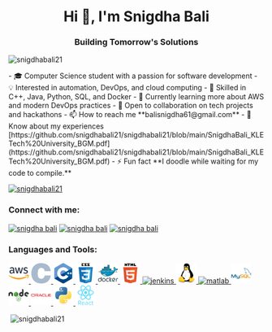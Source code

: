 <h1 align="center">Hi 👋, I'm Snigdha Bali</h1>
<h3 align="center">Building Tomorrow's Solutions</h3>
<p align="left"> <img src="https://komarev.com/ghpvc/?username=snigdhabali21&label=Profile%20views&color=0e75b6&style=flat" alt="snigdhabali21" /> </p>
- 🎓 Computer Science student with a passion for software development
- 💡 Interested in automation, DevOps, and cloud computing
- 🔧 Skilled in C++, Java, Python, SQL, and Docker
- 🌱 Currently learning more about AWS and modern DevOps practices
- 🤝 Open to collaboration on tech projects and hackathons
- 📫 How to reach me **balisnigdha61@gmail.com**
- 📄 Know about my experiences [https://github.com/snigdhabali21/snigdhabali21/blob/main/SnigdhaBali_KLETech%20University_BGM.pdf](https://github.com/snigdhabali21/snigdhabali21/blob/main/SnigdhaBali_KLETech%20University_BGM.pdf)
- ⚡ Fun fact **I doodle while waiting for my code to compile.**
<p align="left"> <a href="https://github.com/ryo-ma/github-profile-trophy"><img src="https://github-profile-trophy.vercel.app/?username=snigdhabali21" alt="snigdhabali21" /></a> </p>
<h3 align="left">Connect with me:</h3>
<p align="left">
<a href="https://linkedin.com/in/snigdha bali" target="blank"><img align="center" src="https://raw.githubusercontent.com/rahuldkjain/github-profile-readme-generator/master/src/images/icons/Social/linked-in-alt.svg" alt="snigdha bali" height="30" width="40" /></a>
<a href="https://www.codechef.com/users/snigdha bali" target="blank"><img align="center" src="https://cdn.jsdelivr.net/npm/simple-icons@3.1.0/icons/codechef.svg" alt="snigdha bali" height="30" width="40" /></a>
<a href="https://www.hackerrank.com/snigdha bali" target="blank"><img align="center" src="https://raw.githubusercontent.com/rahuldkjain/github-profile-readme-generator/master/src/images/icons/Social/hackerrank.svg" alt="snigdha bali" height="30" width="40" /></a>
</p>
<h3 align="left">Languages and Tools:</h3>
<p align="left"> <a href="https://aws.amazon.com" target="_blank" rel="noreferrer"> <img src="https://raw.githubusercontent.com/devicons/devicon/master/icons/amazonwebservices/amazonwebservices-original-wordmark.svg" alt="aws" width="40" height="40"/> </a> <a href="https://www.cprogramming.com/" target="_blank" rel="noreferrer"> <img src="https://raw.githubusercontent.com/devicons/devicon/master/icons/c/c-original.svg" alt="c" width="40" height="40"/> </a> <a href="https://www.w3schools.com/cpp/" target="_blank" rel="noreferrer"> <img src="https://raw.githubusercontent.com/devicons/devicon/master/icons/cplusplus/cplusplus-original.svg" alt="cplusplus" width="40" height="40"/> </a> <a href="https://www.w3schools.com/css/" target="_blank" rel="noreferrer"> <img src="https://raw.githubusercontent.com/devicons/devicon/master/icons/css3/css3-original-wordmark.svg" alt="css3" width="40" height="40"/> </a> <a href="https://www.docker.com/" target="_blank" rel="noreferrer"> <img src="https://raw.githubusercontent.com/devicons/devicon/master/icons/docker/docker-original-wordmark.svg" alt="docker" width="40" height="40"/> </a> <a href="https://www.w3.org/html/" target="_blank" rel="noreferrer"> <img src="https://raw.githubusercontent.com/devicons/devicon/master/icons/html5/html5-original-wordmark.svg" alt="html5" width="40" height="40"/> </a> <a href="https://www.jenkins.io" target="_blank" rel="noreferrer"> <img src="https://www.vectorlogo.zone/logos/jenkins/jenkins-icon.svg" alt="jenkins" width="40" height="40"/> </a> <a href="https://www.linux.org/" target="_blank" rel="noreferrer"> <img src="https://raw.githubusercontent.com/devicons/devicon/master/icons/linux/linux-original.svg" alt="linux" width="40" height="40"/> </a> <a href="https://www.mathworks.com/" target="_blank" rel="noreferrer"> <img src="https://upload.wikimedia.org/wikipedia/commons/2/21/Matlab_Logo.png" alt="matlab" width="40" height="40"/> </a> <a href="https://www.mysql.com/" target="_blank" rel="noreferrer"> <img src="https://raw.githubusercontent.com/devicons/devicon/master/icons/mysql/mysql-original-wordmark.svg" alt="mysql" width="40" height="40"/> </a> <a href="https://nodejs.org" target="_blank" rel="noreferrer"> <img src="https://raw.githubusercontent.com/devicons/devicon/master/icons/nodejs/nodejs-original-wordmark.svg" alt="nodejs" width="40" height="40"/> </a> <a href="https://www.oracle.com/" target="_blank" rel="noreferrer"> <img src="https://raw.githubusercontent.com/devicons/devicon/master/icons/oracle/oracle-original.svg" alt="oracle" width="40" height="40"/> </a> <a href="https://www.python.org" target="_blank" rel="noreferrer"> <img src="https://raw.githubusercontent.com/devicons/devicon/master/icons/python/python-original.svg" alt="python" width="40" height="40"/> </a> <a href="https://reactjs.org/" target="_blank" rel="noreferrer"> <img src="https://raw.githubusercontent.com/devicons/devicon/master/icons/react/react-original-wordmark.svg" alt="react" width="40" height="40"/> </a> </p>


<p>&nbsp;<img align="center" src="https://github-readme-stats.vercel.app/api?username=snigdhabali21&show_icons=true&locale=en" alt="snigdhabali21" /></p>
